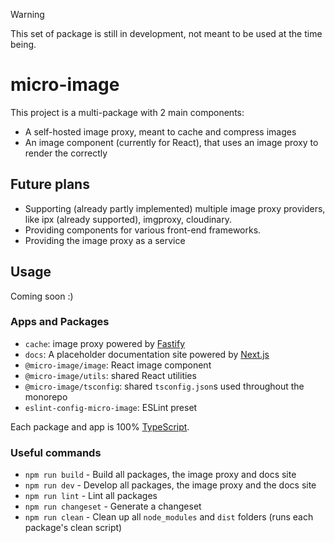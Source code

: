 > [!WARNING]
> This set of package is still in development, not meant to be used at the time being.

# micro-image

This project is a multi-package with 2 main components:
- A self-hosted image proxy, meant to cache and compress images
- An image component (currently for React), that uses an image proxy to render the correctly

## Future plans
- Supporting (already partly implemented) multiple image proxy providers, like ipx (already supported), imgproxy, cloudinary.
- Providing components for various front-end frameworks.
- Providing the image proxy as a service

## Usage

Coming soon :)

### Apps and Packages

- `cache`: image proxy powered by [Fastify](https://fastify.dev/)
- `docs`: A placeholder documentation site powered by [Next.js](https://nextjs.org/)
- `@micro-image/image`: React image component
- `@micro-image/utils`: shared React utilities
- `@micro-image/tsconfig`: shared `tsconfig.json`s used throughout the monorepo
- `eslint-config-micro-image`: ESLint preset

Each package and app is 100% [TypeScript](https://www.typescriptlang.org/).

### Useful commands

- `npm run build` - Build all packages, the image proxy and docs site
- `npm run dev` - Develop all packages, the image proxy and the docs site
- `npm run lint` - Lint all packages
- `npm run changeset` - Generate a changeset
- `npm run clean` - Clean up all `node_modules` and `dist` folders (runs each package's clean script)
